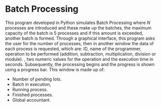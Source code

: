 # Batch Processing

This program developed in Python simulates Batch Processing where _N_ processes are introduced and these make up the batches, the maximum capacity of the batch is 5 processes and if this amount is exceeded, another batch is formed. 
Through a graphical interface, this program asks the user for the number of processes, then in another window the data of each process is requested, which are: ID, name of the programmer, operation to be performed (addition, subtraction, multiplication, division or module). , two numeric values ​​for the operation and the execution time in seconds. Subsequently, the processing begins and the progress is shown using a progress bar. This window is made up of: 
- Number of pending lots.
- Batch in execution,
- Running process.
- Finished processes.
- Global accountant.
  
